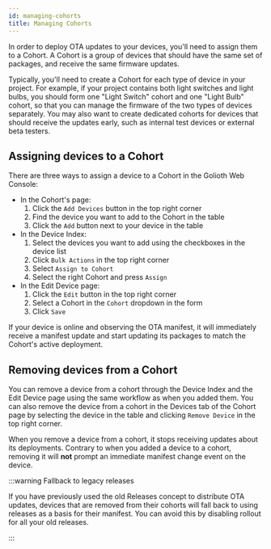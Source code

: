 ```yaml
---
id: managing-cohorts
title: Managing Cohorts
---
```


In order to deploy OTA updates to your devices, you'll need to assign them to a
Cohort. A Cohort is a group of devices that should have the same set of
packages, and receive the same firmware updates.

Typically, you'll need to create a Cohort for each type of device in your
project. For example, if your project contains both light switches and light
bulbs, you should form one "Light Switch" cohort and one "Light Bulb" cohort, so
that you can manage the firmware of the two types of devices separately. You may
also want to create dedicated cohorts for devices that should receive the
updates early, such as internal test devices or external beta testers.

## Assigning devices to a Cohort

There are three ways to assign a device to a Cohort in the Golioth Web Console:

- In the Cohort's page:
    1. Click the `Add Devices` button in the top right corner
    2. Find the device you want to add to the Cohort in the table
    3. Click the `Add` button next to your device in the table
- In the Device Index:
    1. Select the devices you want to add using the checkboxes in the device
       list
    2. Click `Bulk Actions` in the top right corner
    3. Select `Assign to Cohort`
    4. Select the right Cohort and press `Assign`
- In the Edit Device page:
    1. Click the `Edit` button in the top right corner
    2. Select a Cohort in the `Cohort` dropdown in the form
    3. Click `Save`

If your device is online and observing the OTA manifest, it will immediately
receive a manifest update and start updating its packages to match the Cohort's
active deployment.


## Removing devices from a Cohort

You can remove a device from a cohort through the Device Index and the Edit
Device page using the same workflow as when you added them. You can also remove
the device from a cohort in the Devices tab of the Cohort page by selecting the
device in the table and clicking `Remove Device` in the top right corner.

When you remove a device from a cohort, it stops receiving updates about its deployments. Contrary to when you added a device to a cohort, removing it will **not** prompt an immediate manifest change event on the device.

:::warning Fallback to legacy releases

If you have previously used the old Releases concept to distribute OTA updates,
devices that are removed from their cohorts will fall back to using releases as
a basis for their manifest. You can avoid this by disabling rollout for all your
old releases.

:::

